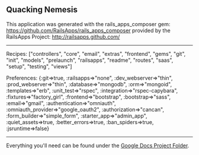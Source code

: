 ## Quacking Nemesis

This application was generated with the rails_apps_composer gem:
https://github.com/RailsApps/rails_apps_composer
provided by the RailsApps Project:
http://railsapps.github.com/

________________________

Recipes:
["controllers", "core", "email", "extras", "frontend", "gems", "git", "init", "models", "prelaunch", "railsapps", "readme", "routes", "saas", "setup", "testing", "views"]

Preferences:
{:git=>true, :railsapps=>"none", :dev_webserver=>"thin", :prod_webserver=>"thin", :database=>"mongodb", :orm=>"mongoid", :templates=>"erb", :unit_test=>"rspec", :integration=>"rspec-capybara", :fixtures=>"factory_girl", :frontend=>"bootstrap", :bootstrap=>"sass", :email=>"gmail", :authentication=>"omniauth", :omniauth_provider=>"google_oauth2", :authorization=>"cancan", :form_builder=>"simple_form", :starter_app=>"admin_app", :quiet_assets=>true, :better_errors=>true, :ban_spiders=>true, :jsruntime=>false}

________________________

Everything you'll need can be found under the [Google Docs Project Folder](https://docs.google.com/folder/d/0Bw8N0bhOA2JvU1R1bmV5UnplSlE/edit).